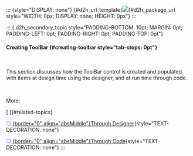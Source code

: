 ::: {style="DISPLAY: none"}
[](ms-xhelp:///?Id=d2h_url_template){#d2h_url_template}![](!package_url!){#d2h_package_url style="WIDTH: 0px; DISPLAY: none; HEIGHT: 0px"}
:::

::: {.d2h_secondary_topic style="PADDING-BOTTOM: 10pt; MARGIN: 0pt; PADDING-LEFT: 0pt; PADDING-RIGHT: 0pt; PADDING-TOP: 0pt"}
#### Creating ToolBar {#creating-toolbar style="tab-stops: 0pt"}

 

This section discusses how the ToolBar control is created and populated with items at design time using the designer, and at run time through code.

 

More:

[ ]{#related-topics}

[![](button.gif){border="0" align="absMiddle"}Through Designer](ms-xhelp:///?Id=5ad19bf3-e989-4b41-a610-a87ae5442d77){style="TEXT-DECORATION: none"}

[![](button.gif){border="0" align="absMiddle"}Through Code](ms-xhelp:///?Id=4e436158-2558-467d-ac23-e2cb2df1a5e6){style="TEXT-DECORATION: none"}
:::
